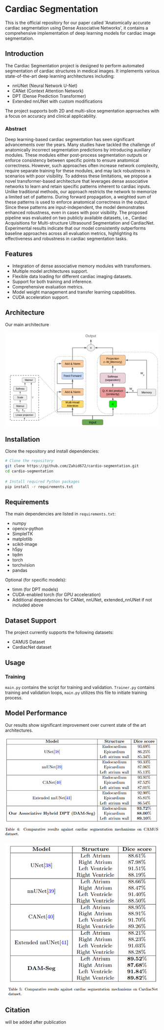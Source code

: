 # Cardiac Segmentation

This is the official repository for our paper called 'Anatomically accurate cardiac segmentation using Dense Associative Networks', it contains a comprehensive implementation of deep learning models for cardiac image segmentation.

## Introduction

The Cardiac Segmentation project is designed to perform automated segmentation of cardiac structures in medical images. It implements various state-of-the-art deep learning architectures including:

- nnUNet (Neural Network U-Net)
- CANet (Context Attention Network)
- DPT (Dense Prediction Transformer)
- Extended nnUNet with custom modifications

The project supports both 2D and multi-slice segmentation approaches with a focus on accuracy and clinical applicability.

### Abstract
Deep learning-based cardiac segmentation has seen significant advancements over the years. Many studies have tackled the challenge of anatomically incorrect segmentation predictions by introducing auxiliary modules. These modules either post-process segmentation outputs or enforce consistency between specific points to ensure anatomical correctness. However, such approaches often increase network complexity, require separate training for these modules, and may lack robustness in scenarios with poor visibility. To address these limitations, we propose a novel transformer-based architecture that leverages dense associative networks to learn and retain specific patterns inherent to cardiac inputs. Unlike traditional methods, our approach restricts the network to memorize a limited set of patterns. During forward propagation, a weighted sum of these patterns is used to enforce anatomical correctness in the output. Since these patterns are input-independent, the model demonstrates enhanced robustness, even in cases with poor visibility. The proposed pipeline was evaluated on two publicly available datasets, i.e., Cardiac Acquisitions for Multi-structure Ultrasound Segmentation and CardiacNet. Experimental results indicate that our model consistently outperforms baseline approaches across all evaluation metrics, highlighting its effectiveness and robustness in cardiac segmentation tasks.


## Features

- Integration of dense associative memory modules with transformers.
- Multiple model architectures support.
- Flexible data loading for different cardiac imaging datasets.
- Support for both training and inference.
- Comprehensive evaluation metrics.
- Model weight management and transfer learning capabilities.
- CUDA acceleration support.

## Architecture
Our main architecture 

![Cardio-Seg](Figures/Figure_2_updated.png)



## Installation

Clone the repository and install dependencies:

```bash
# Clone the repository
git clone https://github.com/Zahid672/cardio-segmentation.git
cd cardio-segmentation

# Install required Python packages
pip install -r requirements.txt
```

## Requirements

The main dependencies are listed in `requirements.txt`:
- numpy
- opencv-python
- SimpleITK
- matplotlib
- scikit-image
- h5py
- tqdm
- torch
- torchvision
- pandas

Optional (for specific models):
- timm (for DPT models)
- CUDA-enabled torch (for GPU acceleration)
- Additional dependencies for CANet, nnUNet, extended_nnUNet if not included above

## Dataset Support

The project currently supports the following datasets:

- CAMUS Dataset
- CardiacNet dataset




## Usage

### Training

`main.py` contains the script for training and validation. `Trainer.py` contains training and validation loops, `main.py` utilizes this file to initiate training process.



## Model Performance
Our results show significant improvement over current state of the art architectures.

![CAMUS-Results](Figures/comparison_table_CAMUS.png)



![CardiacNet-Results](Figures/comparison_table_cardiac.png)


## Citation

will be added after publication